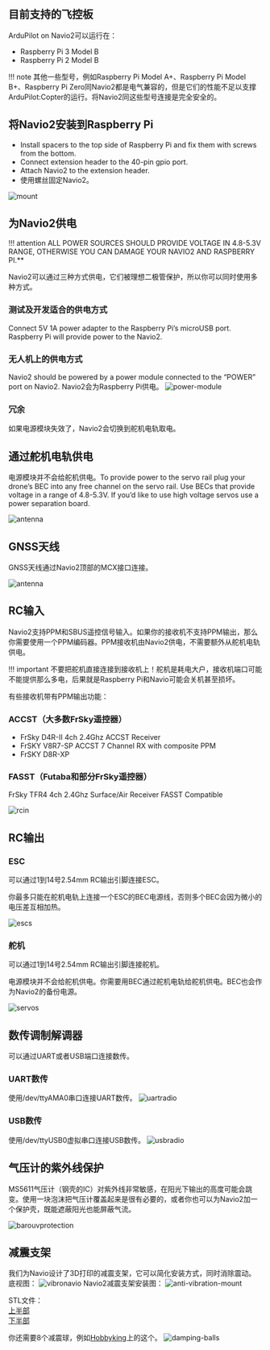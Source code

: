 ## 目前支持的飞控板

ArduPilot on Navio2可以运行在：

* Raspberry Pi 3 Model B
* Raspberry Pi 2 Model B

!!! note
    其他一些型号，例如Raspberry Pi Model A+、Raspberry Pi Model B+、Raspberry Pi Zero同Navio2都是电气兼容的，但是它们的性能不足以支撑ArduPilot:Copter的运行。将Navio2同这些型号连接是完全安全的。

## 将Navio2安装到Raspberry Pi

* Install spacers to the top side of Raspberry Pi and fix them with screws from the bottom.
* Connect extension header to the 40-pin gpio port.
* Attach Navio2 to the extension header.
* 使用螺丝固定Navio2。

![mount](img/navio2-mount.png)

## 为Navio2供电

!!! attention
    ALL POWER SOURCES SHOULD PROVIDE VOLTAGE IN 4.8-5.3V RANGE, OTHERWISE YOU CAN DAMAGE YOUR NAVIO2 AND RASPBERRY PI.**

Navio2可以通过三种方式供电，它们被理想二极管保护，所以你可以同时使用多种方式。

### 测试及开发适合的供电方式

Connect 5V 1A power adapter to the Raspberry Pi’s microUSB port. Raspberry Pi will provide power to the Navio2.

### 无人机上的供电方式

Navio2 should be powered by a power module connected to the “POWER” port on Navio2. Navio2会为Raspberry Pi供电。
![power-module](img/navio2-power-module.png)

### 冗余

如果电源模块失效了，Navio2会切换到舵机电轨取电。

## 通过舵机电轨供电

电源模块并不会给舵机供电。To provide power to the servo rail plug your drone’s BEC into any free channel on the servo rail. Use BECs that provide voltage in a range of 4.8-5.3V. If you’d like to use high voltage servos use a power separation board.

![antenna](img/navio2-esc.png)

## GNSS天线

GNSS天线通过Navio2顶部的MCX接口连接。

![antenna](img/navio2-gnss-antenna.png)

## RC输入

Navio2支持PPM和SBUS遥控信号输入。如果你的接收机不支持PPM输出，那么你需要使用一个PPM编码器。PPM接收机由Navio2供电，不需要额外从舵机电轨供电。

!!! important
    不要把舵机直接连接到接收机上！舵机是耗电大户，接收机端口可能不能提供那么多电，后果就是Raspberry Pi和Navio可能会关机甚至损坏。

有些接收机带有PPM输出功能：

### ACCST（大多数FrSky遥控器）

* FrSky D4R-II 4ch 2.4Ghz ACCST Receiver
* FrSKY V8R7-SP ACCST 7 Channel RX with composite PPM
* FrSKY D8R-XP

### FASST（Futaba和部分FrSky遥控器）

FrSky TFR4 4ch 2.4Ghz Surface/Air Receiver FASST Compatible

![rcin](img/navio2-rc-receiver.png)

## RC输出

### ESC

可以通过1到14号2.54mm RC输出引脚连接ESC。

你最多只能在舵机电轨上连接一个ESC的BEC电源线，否则多个BEC会因为微小的电压差互相加热。

![escs](img/navio2-escs.png)

### 舵机

可以通过1到14号2.54mm RC输出引脚连接舵机。

电源模块并不会给舵机供电。你需要用BEC通过舵机电轨给舵机供电。BEC也会作为Navio2的备份电源。

![servos](img/navio2-servos.png)

## 数传调制解调器

可以通过UART或者USB端口连接数传。

### UART数传

使用/dev/ttyAMA0串口连接UART数传。
![uartradio](img/navio2-uart-radio.png)

### USB数传

使用/dev/ttyUSB0虚拟串口连接USB数传。
![usbradio](img/navio2-usb-radio.png)

## 气压计的紫外线保护

MS5611气压计（钢壳的IC）对紫外线非常敏感，在阳光下输出的高度可能会跳变。使用一块泡沫把气压计覆盖起来是很有必要的，或者你也可以为Navio2加一个保护壳，既能遮蔽阳光也能屏蔽气流。

![barouvprotection](img/baro-uv-protection.jpg)


## 减震支架

我们为Navio设计了3D打印的减震支架，它可以简化安装方式，同时消除震动。  
底视图：
![vibronavio](img/vibro-bottom-view.png)
Navio2减震支架安装图：
![anti-vibration-mount](img/anti-vibration-mount.jpg)


STL文件：  
[上半部](https://github.com/emlid/hardware/blob/master/VibroNavio2top_rev_A.STL)  
[下半部](https://github.com/emlid/hardware/blob/master/VibroNavio2bot_rev_A.STL)  

你还需要8个减震球，例如[Hobbyking](https://hobbyking.com/en_us/vibration-damping-ball-65g-bag-of-8.html)上的这个。
![damping-balls](img/damping-balls.jpg)
